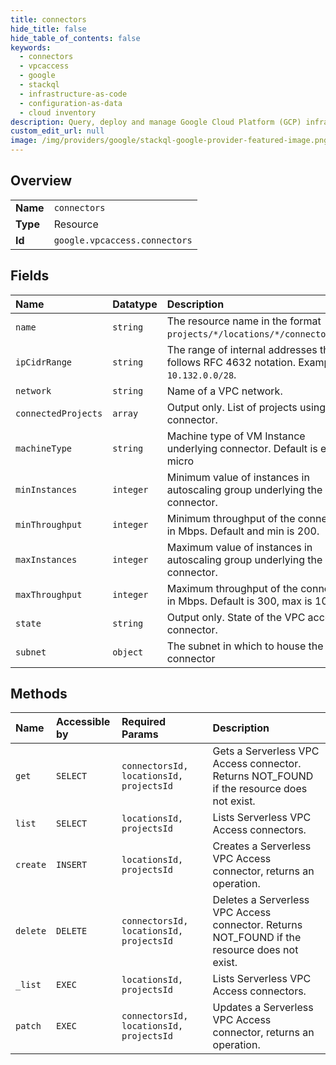 ```yaml
---
title: connectors
hide_title: false
hide_table_of_contents: false
keywords:
  - connectors
  - vpcaccess
  - google    
  - stackql
  - infrastructure-as-code
  - configuration-as-data
  - cloud inventory
description: Query, deploy and manage Google Cloud Platform (GCP) infrastructure and resources using SQL
custom_edit_url: null
image: /img/providers/google/stackql-google-provider-featured-image.png
---
```

  
    

## Overview
<table><tbody>
<tr><td><b>Name</b></td><td><code>connectors</code></td></tr>
<tr><td><b>Type</b></td><td>Resource</td></tr>
<tr><td><b>Id</b></td><td><code>google.vpcaccess.connectors</code></td></tr>
</tbody></table>

## Fields
| Name | Datatype | Description |
|:-----|:---------|:------------|
| `name` | `string` | The resource name in the format `projects/*/locations/*/connectors/*`. |
| `ipCidrRange` | `string` | The range of internal addresses that follows RFC 4632 notation. Example: `10.132.0.0/28`. |
| `network` | `string` | Name of a VPC network. |
| `connectedProjects` | `array` | Output only. List of projects using the connector. |
| `machineType` | `string` | Machine type of VM Instance underlying connector. Default is e2-micro |
| `minInstances` | `integer` | Minimum value of instances in autoscaling group underlying the connector. |
| `minThroughput` | `integer` | Minimum throughput of the connector in Mbps. Default and min is 200. |
| `maxInstances` | `integer` | Maximum value of instances in autoscaling group underlying the connector. |
| `maxThroughput` | `integer` | Maximum throughput of the connector in Mbps. Default is 300, max is 1000. |
| `state` | `string` | Output only. State of the VPC access connector. |
| `subnet` | `object` | The subnet in which to house the connector |
## Methods
| Name | Accessible by | Required Params | Description |
|:-----|:--------------|:----------------|:------------|
| `get` | `SELECT` | `connectorsId, locationsId, projectsId` | Gets a Serverless VPC Access connector. Returns NOT_FOUND if the resource does not exist. |
| `list` | `SELECT` | `locationsId, projectsId` | Lists Serverless VPC Access connectors. |
| `create` | `INSERT` | `locationsId, projectsId` | Creates a Serverless VPC Access connector, returns an operation. |
| `delete` | `DELETE` | `connectorsId, locationsId, projectsId` | Deletes a Serverless VPC Access connector. Returns NOT_FOUND if the resource does not exist. |
| `_list` | `EXEC` | `locationsId, projectsId` | Lists Serverless VPC Access connectors. |
| `patch` | `EXEC` | `connectorsId, locationsId, projectsId` | Updates a Serverless VPC Access connector, returns an operation. |
